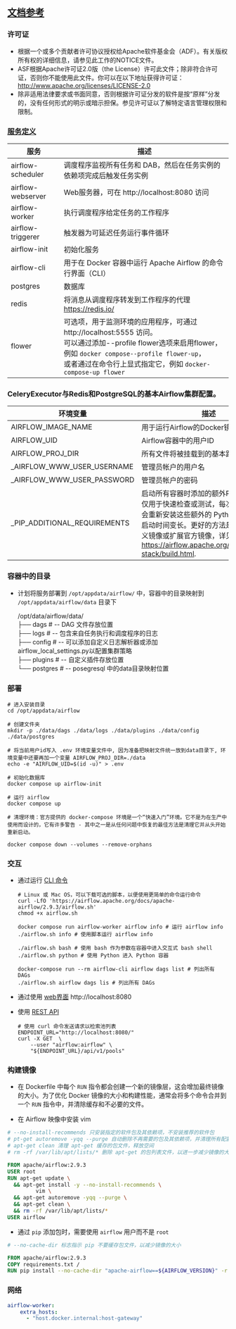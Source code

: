 

## [文档参考](https://airflow.apache.org/docs/apache-airflow/stable/howto/docker-compose/index.html)

### 许可证

- 根据一个或多个贡献者许可协议授权给Apache软件基金会（ADF）。有关版权所有权的详细信息，请参见此工作的NOTICE文件。
- ASF根据Apache许可证2.0版（the License）许可此文件；除非符合许可证，否则你不能使用此文件。你可以在以下地址获得许可证：http://www.apache.org/licenses/LICENSE-2.0
- 除非适用法律要求或书面同意，否则根据许可证分发的软件是按“原样”分发的，没有任何形式的明示或暗示担保。参见许可证以了解特定语言管理权限和限制。

### [服务定义](https://airflow.apache.org/docs/apache-airflow/stable/howto/docker-compose/index.html)

| 服务                  | 描述                                                         |
| --------------------- | ------------------------------------------------------------ |
| airflow-scheduler | 调度程序监视所有任务和 DAB，然后在任务实例的依赖项完成后触发任务实例 |
| airflow-webserver | Web服务器，可在 http://localhost:8080 访问                   |
| airflow-worker    | 执行调度程序给定任务的工作程序                               |
| airflow-triggerer | 触发器为可延迟任务运行事件循环                               |
| airflow-init      | 初始化服务                                                   |
| airflow-cli       | 用于在 Docker 容器中运行 Apache Airflow 的命令行界面（CLI）  |
| postgres          | 数据库                                                       |
| redis             | 将消息从调度程序转发到工作程序的代理 https://redis.io/       |
| flower            | 可选项，用于监测环境的应用程序，可通过 http://localhost:5555 访问。<br>可以通过添加--profile flower选项来启用flower，例如 `docker compose--profile flower-up`，<br>或者通过在命令行上显式指定它，例如 `docker-compose-up flower` |



### CeleryExecutor与Redis和PostgreSQL的基本Airflow集群配置。

| 环境变量                         | 描述                                                         | 默认值                 |
| -------------------------------- | ------------------------------------------------------------ | ---------------------- |
| AIRFLOW_IMAGE_NAME           | 用于运行Airflow的Docker镜像名称                              | `apache/airflow:2.9.3` |
| AIRFLOW_UID                  | Airflow容器中的用户ID                                        | `50000`                |
| AIRFLOW_PROJ_DIR             | 所有文件将被挂载到的基本路径                                 | `.`                    |
| _AIRFLOW_WWW_USER_USERNAME   | 管理员帐户的用户名                                           | `airflow`              |
| _AIRFLOW_WWW_USER_PASSWORD   | 管理员帐户的密码                                             | `airflow`              |
| _PIP_ADDITIONAL_REQUIREMENTS | 启动所有容器时添加的额外PIP要求。<br>仅用于快速检查或测试，每次启动服务时都会重新安装这些额外的 Python 包，会导致启动时间变长。更好的方法是构建一个自定义镜像或扩展官方镜像，详见 https://airflow.apache.org/docs/docker-stack/build.html. | `''`                   |

### 容器中的目录

- 计划将服务部署到 `/opt/appdata/airflow/` 中，容器中的目录映射到 `/opt/appdata/airflow/data` 目录下

  /opt/data/airflow/data/  
    ├── dags                  # -- DAG 文件存放位置  
    ├── logs                  # -- 包含来自任务执行和调度程序的日志  
    ├── config                # -- 可以添加自定义日志解析器或添加airflow_local_settings.py以配置集群策略  
    ├── plugins               # -- 自定义插件存放位置  
    └── postgres              # -- posegresql 中的data目录映射位置

### 部署

```shell
# 进入安装目录
cd /opt/appdata/airflow

# 创建文件夹
mkdir -p ./data/dags ./data/logs ./data/plugins ./data/config ./data/postgres

# 将当前用户id写入 .env 环境变量文件中, 因为准备把映射文件统一放到data目录下, 环境变量中还要再加一个变量 AIRFLOW_PROJ_DIR=./data
echo -e "AIRFLOW_UID=$(id -u)" > .env

# 初始化数据库
docker compose up airflow-init

# 运行 airflow
docker compose up

# 清理环境：官方提供的 docker-compose 环境是一个“快速入门”环境。它不是为在生产中使用而设计的，它有许多警告 - 其中之一是从任何问题中恢复的最佳方法是清理它并从头开始重新启动。

docker compose down --volumes --remove-orphans
```

### 交互

- 通过运行 [CLI 命令](https://airflow.apache.org/docs/apache-airflow/stable/howto/usage-cli.html)

  ```shell
  # Linux 或 Mac OS，可以下载可选的脚本，以便使用更简单的命令运行命令
  curl -LfO 'https://airflow.apache.org/docs/apache-airflow/2.9.3/airflow.sh'
  chmod +x airflow.sh
  
  docker compose run airflow-worker airflow info # 运行 airflow info
  ./airflow.sh info # 使用脚本运行 airflow info
  
  ./airflow.sh bash # 使用 bash 作为参数在容器中进入交互式 bash shell
  ./airflow.sh python # 使用 Python 进入 Python 容器
  
  docker-compose run --rm airflow-cli airflow dags list # 列出所有 DAGs
  ./airflow.sh airflow dags lis # 列出所有 DAGs
  ```

- 通过使用 [web界面](https://airflow.apache.org/docs/apache-airflow/stable/ui.html) http://localhost:8080

- 使用 [REST API](https://airflow.apache.org/docs/apache-airflow/stable/stable-rest-api-ref.html)

  ```shell
  # 使用 curl 命令发送请求以检索池列表
  ENDPOINT_URL="http://localhost:8080/"
  curl -X GET  \
      --user "airflow:airflow" \
      "${ENDPOINT_URL}/api/v1/pools"
  ```

### 构建镜像

- 在 Dockerfile 中每个 `RUN` 指令都会创建一个新的镜像层，这会增加最终镜像的大小。为了优化 Docker 镜像的大小和构建性能，通常会将多个命令合并到一个 `RUN` 指令中，并清除缓存和不必要的文件。

- 在 Airflow 映像中安装 vim

```dockerfile
# --no-install-recommends 只安装指定的软件包及其依赖项，不安装推荐的软件包
# pt-get autoremove -yqq --purge 自动删除不再需要的包及其依赖项，并清理所有配置文件
# apt-get clean 清理 apt-get 缓存的包文件，释放空间
# rm -rf /var/lib/apt/lists/* 删除 apt-get 的包列表文件，以进一步减少镜像的大小

FROM apache/airflow:2.9.3
USER root
RUN apt-get update \
  && apt-get install -y --no-install-recommends \
         vim \
  && apt-get autoremove -yqq --purge \
  && apt-get clean \
  && rm -rf /var/lib/apt/lists/*
USER airflow
```

- 通过 `pip` 添加包时，需要使用 `airflow` 用户而不是 `root`

```dockerfile
# --no-cache-dir 标志指示 pip 不要缓存包文件，以减少镜像的大小

FROM apache/airflow:2.9.3
COPY requirements.txt /
RUN pip install --no-cache-dir "apache-airflow==${AIRFLOW_VERSION}" -r /requirements.txt
```

### 网络

```yaml
airflow-worker:
    extra_hosts:
      - "host.docker.internal:host-gateway"
```
